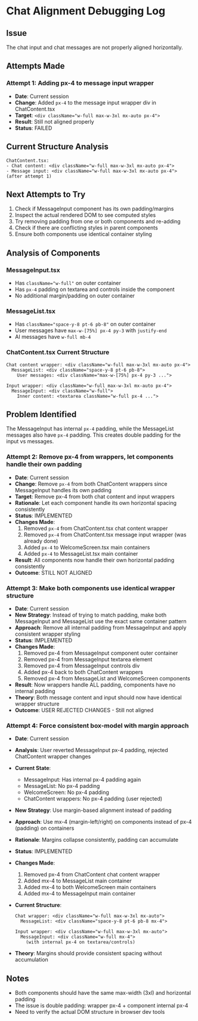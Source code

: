 # Chat Alignment Debugging Log

## Issue

The chat input and chat messages are not properly aligned horizontally.

## Attempts Made

### Attempt 1: Adding px-4 to message input wrapper

- **Date**: Current session
- **Change**: Added `px-4` to the message input wrapper div in ChatContent.tsx
- **Target**: `<div className="w-full max-w-3xl mx-auto px-4">`
- **Result**: Still not aligned properly
- **Status**: FAILED

## Current Structure Analysis

```
ChatContent.tsx:
- Chat content: <div className="w-full max-w-3xl mx-auto px-4">
- Message input: <div className="w-full max-w-3xl mx-auto px-4"> (after attempt 1)
```

## Next Attempts to Try

1. Check if MessageInput component has its own padding/margins
2. Inspect the actual rendered DOM to see computed styles
3. Try removing padding from one or both components and re-adding
4. Check if there are conflicting styles in parent components
5. Ensure both components use identical container styling

## Analysis of Components

### MessageInput.tsx

- Has `className="w-full"` on outer container
- Has `px-4` padding on textarea and controls inside the component
- No additional margin/padding on outer container

### MessageList.tsx

- Has `className="space-y-8 pt-6 pb-8"` on outer container
- User messages have `max-w-[75%] px-4 py-3` with `justify-end`
- AI messages have `w-full mb-4`

### ChatContent.tsx Current Structure

```
Chat content wrapper: <div className="w-full max-w-3xl mx-auto px-4">
  MessageList: <div className="space-y-8 pt-6 pb-8">
    User messages: <div className="max-w-[75%] px-4 py-3 ...">

Input wrapper: <div className="w-full max-w-3xl mx-auto px-4">
  MessageInput: <div className="w-full">
    Inner content: <textarea className="w-full px-4 ...">
```

## Problem Identified

The MessageInput has internal `px-4` padding, while the MessageList messages also have `px-4` padding. This creates double padding for the input vs messages.

### Attempt 2: Remove px-4 from wrappers, let components handle their own padding

- **Date**: Current session
- **Change**: Remove `px-4` from both ChatContent wrappers since MessageInput handles its own padding
- **Target**: Remove px-4 from both chat content and input wrappers
- **Rationale**: Let each component handle its own horizontal spacing consistently
- **Status**: IMPLEMENTED
- **Changes Made**:
  1. Removed `px-4` from ChatContent.tsx chat content wrapper
  2. Removed `px-4` from ChatContent.tsx message input wrapper (was already done)
  3. Added `px-4` to WelcomeScreen.tsx main containers
  4. Added `px-4` to MessageList.tsx main container
- **Result**: All components now handle their own horizontal padding consistently
- **Outcome**: STILL NOT ALIGNED

### Attempt 3: Make both components use identical wrapper structure

- **Date**: Current session
- **New Strategy**: Instead of trying to match padding, make both MessageInput and MessageList use the exact same container pattern
- **Approach**: Remove all internal padding from MessageInput and apply consistent wrapper styling
- **Status**: IMPLEMENTED
- **Changes Made**:
  1. Removed px-4 from MessageInput component outer container
  2. Removed px-4 from MessageInput textarea element
  3. Removed px-4 from MessageInput controls div
  4. Added px-4 back to both ChatContent wrappers
  5. Removed px-4 from MessageList and WelcomeScreen components
- **Result**: Now wrappers handle ALL padding, components have no internal padding
- **Theory**: Both message content and input should now have identical wrapper structure
- **Outcome**: USER REJECTED CHANGES - Still not aligned

### Attempt 4: Force consistent box-model with margin approach

- **Date**: Current session
- **Analysis**: User reverted MessageInput px-4 padding, rejected ChatContent wrapper changes
- **Current State**:
  - MessageInput: Has internal px-4 padding again
  - MessageList: No px-4 padding
  - WelcomeScreen: No px-4 padding
  - ChatContent wrappers: No px-4 padding (user rejected)
- **New Strategy**: Use margin-based alignment instead of padding
- **Approach**: Use mx-4 (margin-left/right) on components instead of px-4 (padding) on containers
- **Rationale**: Margins collapse consistently, padding can accumulate
- **Status**: IMPLEMENTED
- **Changes Made**:
  1. Removed px-4 from ChatContent chat content wrapper
  2. Added mx-4 to MessageList main container
  3. Added mx-4 to both WelcomeScreen main containers
  4. Added mx-4 to MessageInput main container
- **Current Structure**:

  ```
  Chat wrapper: <div className="w-full max-w-3xl mx-auto">
    MessageList: <div className="space-y-8 pt-6 pb-8 mx-4">

  Input wrapper: <div className="w-full max-w-3xl mx-auto">
    MessageInput: <div className="w-full mx-4">
      (with internal px-4 on textarea/controls)
  ```

- **Theory**: Margins should provide consistent spacing without accumulation

## Notes

- Both components should have the same max-width (3xl) and horizontal padding
- The issue is double padding: wrapper px-4 + component internal px-4
- Need to verify the actual DOM structure in browser dev tools
